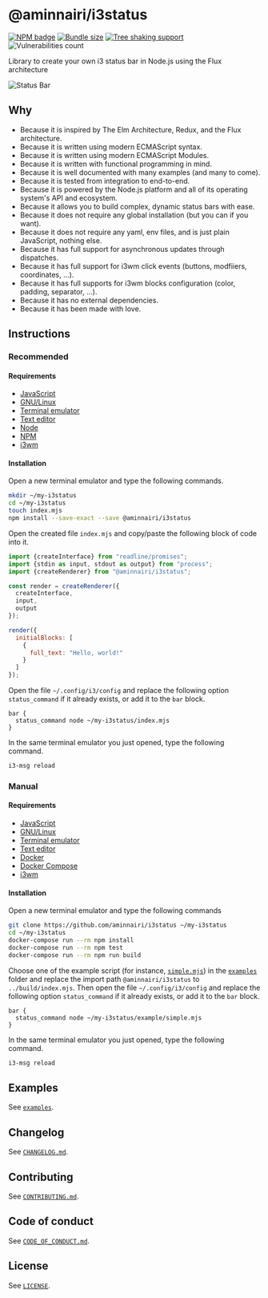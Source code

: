 # @aminnairi/i3status

[![NPM badge](https://badgen.net/badge/npm/1.0.1/blue)](https://www.npmjs.com/package/@aminnairi/i3status/v/1.0.1) [![Bundle size](https://badgen.net/bundlephobia/minzip/@aminnairi/i3status@1.0.1)](https://bundlephobia.com/package/@aminnairi/i3status@1.0.1) [![Tree shaking support](https://badgen.net/bundlephobia/tree-shaking/@aminnairi/i3status@1.0.1)](https://bundlephobia.com/package/@aminnairi/i3status@1.0.1) ![Vulnerabilities count](https://badgen.net/snyk/aminnairi/i3status)

Library to create your own i3 status bar in Node.js using the Flux architecture

![Status Bar](https://user-images.githubusercontent.com/18418459/146653832-246fe8e9-b680-47ac-8c90-6fe7fbf1a121.png)

## Why

- Because it is inspired by The Elm Architecture, Redux, and the Flux architecture.
- Because it is written using modern ECMAScript syntax.
- Because it is written using modern ECMAScript Modules.
- Because it is written with functional programming in mind.
- Because it is well documented with many examples (and many to come).
- Because it is tested from integration to end-to-end.
- Because it is powered by the Node.js platform and all of its operating system's API and ecosystem.
- Because it allows you to build complex, dynamic status bars with ease.
- Because it does not require any global installation (but you can if you want).
- Because it does not require any yaml, env files, and is just plain JavaScript, nothing else.
- Because it has full support for asynchronous updates through dispatches.
- Because it has full support for i3wm click events (buttons, modfiiers, coordinates, ...).
- Because it has full supports for i3wm blocks configuration (color, padding, separator, ...).
- Because it has no external dependencies.
- Because it has been made with love.

## Instructions

### Recommended

#### Requirements

- [JavaScript](https://developer.mozilla.org/fr/docs/Web/JavaScript)
- [GNU/Linux](https://en.wikipedia.org/wiki/Linux)
- [Terminal emulator](https://en.wikipedia.org/wiki/Terminal_emulator)
- [Text editor](https://en.wikipedia.org/wiki/Text_editor)
- [Node](https://nodejs.org/en/)
- [NPM](https://www.npmjs.com/)
- [i3wm](https://i3wm.org/)

#### Installation

Open a new terminal emulator and type the following commands.

```bash
mkdir ~/my-i3status
cd ~/my-i3status
touch index.mjs
npm install --save-exact --save @aminnairi/i3status
```

Open the created file `index.mjs` and copy/paste the following block of code into it.

```javascript
import {createInterface} from "readline/promises";
import {stdin as input, stdout as output} from "process";
import {createRenderer} from "@aminnairi/i3status";

const render = createRenderer({
  createInterface,
  input,
  output
});

render({
  initialBlocks: [
    {
      full_text: "Hello, world!"
    }
  ]
});
```

Open the file `~/.config/i3/config` and replace the following option `status_command` if it already exists, or add it to the `bar` block.

```
bar {
  status_command node ~/my-i3status/index.mjs
}
```

In the same terminal emulator you just opened, type the following command.

```bash
i3-msg reload
```

### Manual

#### Requirements

- [JavaScript](https://developer.mozilla.org/fr/docs/Web/JavaScript)
- [GNU/Linux](https://en.wikipedia.org/wiki/Linux)
- [Terminal emulator](https://en.wikipedia.org/wiki/Terminal_emulator)
- [Text editor](https://en.wikipedia.org/wiki/Text_editor)
- [Docker](https://www.docker.com/)
- [Docker Compose](https://docs.docker.com/compose/)
- [i3wm](https://i3wm.org/)

#### Installation

Open a new terminal emulator and type the following commands

```bash
git clone https://github.com/aminnairi/i3status ~/my-i3status
cd ~/my-i3status
docker-compose run --rm npm install
docker-compose run --rm npm test
docker-compose run --rm npm run build
```

Choose one of the example script (for instance, [`simple.mjs`](https://github.com/aminnairi/i3status/tree/production/examples/simple.mjs)) in the [`examples`](https://github.com/aminnairi/i3status/tree/production/examples) folder and replace the import path `@aminnairi/i3status` to `../build/index.mjs`. Then open the file `~/.config/i3/config` and replace the following option `status_command` if it already exists, or add it to the `bar` block.

```
bar {
  status_command node ~/my-i3status/example/simple.mjs
}
```

In the same terminal emulator you just opened, type the following command.

```bash
i3-msg reload
```

## Examples

See [`examples`](https://github.com/aminnairi/i3status/tree/production/examples).

## Changelog

See [`CHANGELOG.md`](https://github.com/aminnairi/i3status/tree/production/CHANGELOG.md).

## Contributing

See [`CONTRIBUTING.md`](https://github.com/aminnairi/i3status/tree/production/CONTRIBUTING.md).

## Code of conduct

See [`CODE_OF_CONDUCT.md`](https://github.com/aminnairi/i3status/tree/production/CODE_OF_CONDUCT.md).

## License

See [`LICENSE`](https://github.com/aminnairi/i3status/tree/production/LICENSE).

